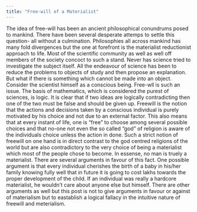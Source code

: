 ```yaml
---
title: "Free-will of a Materialist"
---
```

<full-width-text>
The idea of free-will has been an ancient philosophical conundrums posed to mankind. There have been several desperate attemps to settle this question- all without a culmination.    
Philosophies all across mankind has many fold divergences but the one at forefront is the materialist reductionist approach to life. Most of the scientific community as well as well off members of the society concoct to such a stand. Never has science tried to investigate the subject itself. All the endeavour of
science has been to reduce the problems to objects of study and then propose an explanation. But what if there is something which cannot be made into an object. Consider the scientist himself as a conscious being. Free-wll is such an issue. The basis of mathematics, which is considered the purest of sciences, is
logic. It is clear that if two ideas are logically contradicting then one of the two must be false and should be given up.   
Freewill is the notion that the actions and decisions taken by a conscious individual is purely motivated by his choice and not due to an external factor. This also means that at every instant of life, one is “free” to choose among several possible choices and that no-one not even the so called “god” of religion
is aware of the individuals choice unless the action in done. Such a strict notion of freewill on one hand is in direct contrast to the god centred religions of the world but are also contradictory to the very choice of being a materialist which most of the people chose to become. In essense, no man is truely a materialist. There are several arguments in favour of this fact. One possible argument is
that every individual cherishes the birth of a baby in his/her family knowing fully well that in future it is going to cost lakhs towards the proper development of the child. If an individual was really
a hardcore materialist, he wouldn’t care about anyone else but himself. There are other arguments as well but this post is not to give arguments in favour or against of materialism but to eastablish a logical fallacy in the intuitive nature of freewill and meterialism.
</full-width-text>

